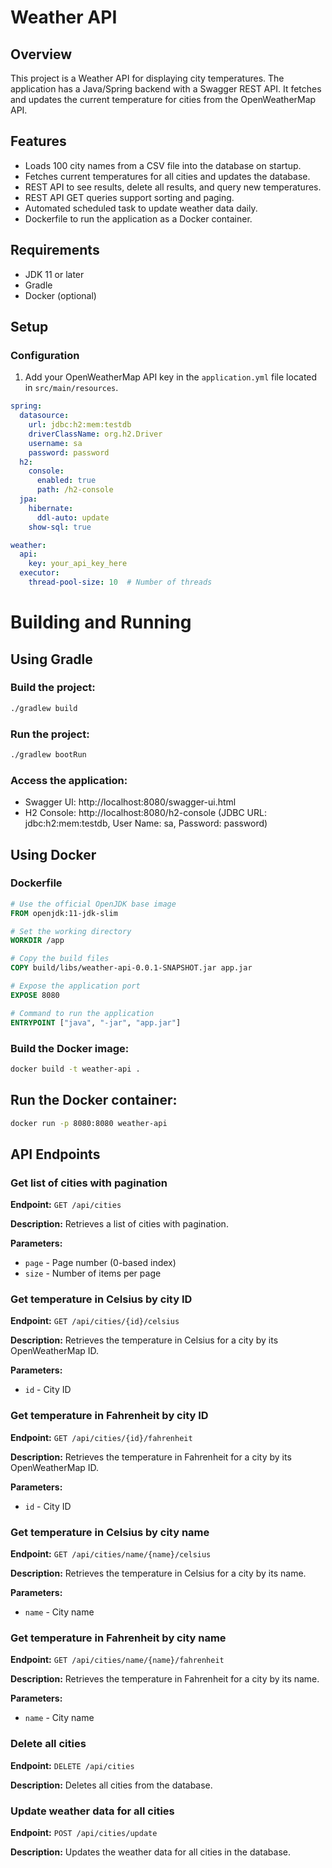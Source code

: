 # Weather API

## Overview

This project is a Weather API for displaying city temperatures. The application has a Java/Spring backend with a Swagger REST API. It fetches and updates the current temperature for cities from the OpenWeatherMap API.

## Features

- Loads 100 city names from a CSV file into the database on startup.
- Fetches current temperatures for all cities and updates the database.
- REST API to see results, delete all results, and query new temperatures.
- REST API GET queries support sorting and paging.
- Automated scheduled task to update weather data daily.
- Dockerfile to run the application as a Docker container.

## Requirements

- JDK 11 or later
- Gradle
- Docker (optional)

## Setup

### Configuration

1. Add your OpenWeatherMap API key in the `application.yml` file located in `src/main/resources`.

```yaml
spring:
  datasource:
    url: jdbc:h2:mem:testdb
    driverClassName: org.h2.Driver
    username: sa
    password: password
  h2:
    console:
      enabled: true
      path: /h2-console
  jpa:
    hibernate:
      ddl-auto: update
    show-sql: true

weather:
  api:
    key: your_api_key_here
  executor:
    thread-pool-size: 10  # Number of threads
```
# Building and Running
## Using Gradle
### Build the project:

```sh
./gradlew build
```
### Run the project:

```sh
./gradlew bootRun
```
### Access the application:
- Swagger UI: http://localhost:8080/swagger-ui.html
- H2 Console: http://localhost:8080/h2-console (JDBC URL: jdbc:h2:mem:testdb, User Name: sa, Password: password)

## Using Docker

###  Dockerfile

```dockerfile
# Use the official OpenJDK base image
FROM openjdk:11-jdk-slim

# Set the working directory
WORKDIR /app

# Copy the build files
COPY build/libs/weather-api-0.0.1-SNAPSHOT.jar app.jar

# Expose the application port
EXPOSE 8080

# Command to run the application
ENTRYPOINT ["java", "-jar", "app.jar"]
```

### Build the Docker image:

```sh
docker build -t weather-api .
```

## Run the Docker container:

```sh
docker run -p 8080:8080 weather-api
```

## API Endpoints

### Get list of cities with pagination

**Endpoint:** `GET /api/cities`

**Description:** Retrieves a list of cities with pagination.

**Parameters:**

- `page` - Page number (0-based index)
- `size` - Number of items per page

### Get temperature in Celsius by city ID

**Endpoint:** `GET /api/cities/{id}/celsius`

**Description:** Retrieves the temperature in Celsius for a city by its OpenWeatherMap ID.

**Parameters:**

- `id` - City ID

### Get temperature in Fahrenheit by city ID

**Endpoint:** `GET /api/cities/{id}/fahrenheit`

**Description:** Retrieves the temperature in Fahrenheit for a city by its OpenWeatherMap ID.

**Parameters:**

- `id` - City ID

### Get temperature in Celsius by city name

**Endpoint:** `GET /api/cities/name/{name}/celsius`

**Description:** Retrieves the temperature in Celsius for a city by its name.

**Parameters:**

- `name` - City name

### Get temperature in Fahrenheit by city name

**Endpoint:** `GET /api/cities/name/{name}/fahrenheit`

**Description:** Retrieves the temperature in Fahrenheit for a city by its name.

**Parameters:**

- `name` - City name

### Delete all cities

**Endpoint:** `DELETE /api/cities`

**Description:** Deletes all cities from the database.

### Update weather data for all cities

**Endpoint:** `POST /api/cities/update`

**Description:** Updates the weather data for all cities in the database.
